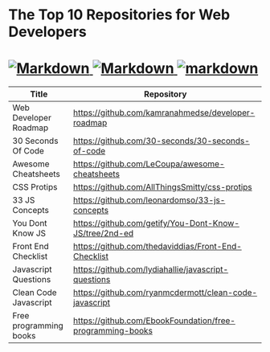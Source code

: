 

# The Top 10 Repositories for Web Developers
<h1 align="left">
  <a href="https://github.com/Gilfoyleee/Best-Repo-for-Web-Developers">
    <img src="https://forthebadge.com/images/badges/made-with-markdown.svg" alt="Markdown">
      <img src="https://forthebadge.com/images/badges/built-with-love.svg" alt="Markdown">
      <img src ="https://forthebadge.com/images/badges/powered-by-coffee.svg" alt="markdown">
  </a>
</h1>

| Title | Repository |
| ----------------- | ------------------------------------------------------------------|
|Web Developer Roadmap | https://github.com/kamranahmedse/developer-roadmap |
|30 Seconds Of Code|  https://github.com/30-seconds/30-seconds-of-code |
|Awesome Cheatsheets|  https://github.com/LeCoupa/awesome-cheatsheets |
|CSS Protips|  https://github.com/AllThingsSmitty/css-protips |
|33 JS Concepts|  https://github.com/leonardomso/33-js-concepts |
|You Dont Know JS|  https://github.com/getify/You-Dont-Know-JS/tree/2nd-ed |
|Front End Checklist|  https://github.com/thedaviddias/Front-End-Checklist |
|Javascript Questions|  https://github.com/lydiahallie/javascript-questions |
|Clean Code Javascript| https://github.com/ryanmcdermott/clean-code-javascript |
|Free programming books| https://github.com/EbookFoundation/free-programming-books |
